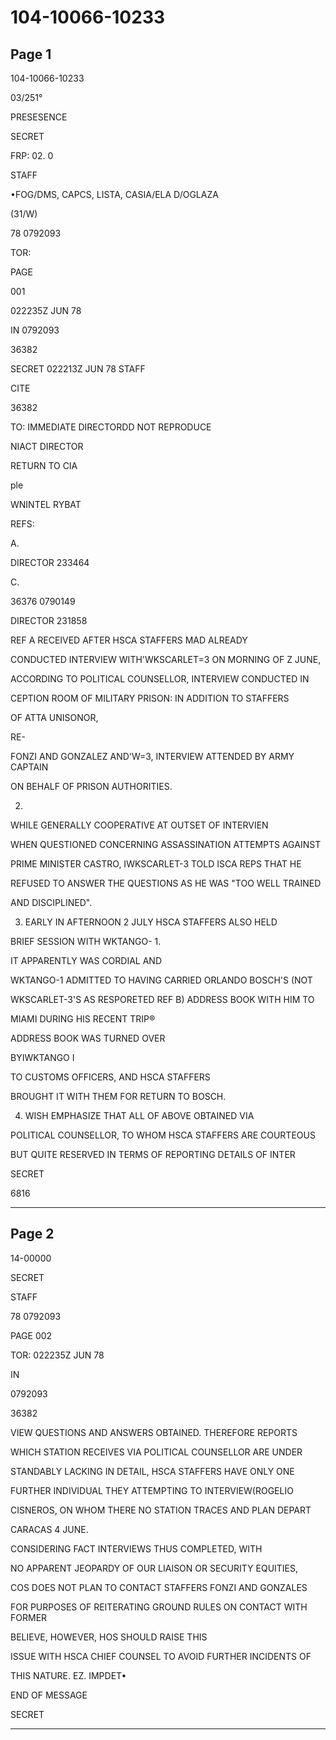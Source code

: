 # 104-10066-10233

## Page 1

104-10066-10233

03/251°

PRESESENCE

SECRET

FRP: 02. 0

STAFF

•FOG/DMS, CAPCS, LISTA, CASIA/ELA D/OGLAZA

(31/W)

78 0792093

TOR:

PAGE

001

022235Z JUN 78

IN 0792093

36382

SECRET 022213Z JUN 78 STAFF

CITE

36382

TO: IMMEDIATE DIRECTORDD NOT REPRODUCE

NIACT DIRECTOR

RETURN TO CIA

ple

WNINTEL RYBAT

REFS:

A.

DIRECTOR 233464

C.

36376 0790149

DIRECTOR 231858

REF A RECEIVED AFTER HSCA STAFFERS MAD ALREADY

CONDUCTED INTERVIEW WITH'WKSCARLET=3 ON MORNING OF Z JUNE,

ACCORDING TO POLITICAL COUNSELLOR, INTERVIEW CONDUCTED IN

CEPTION ROOM OF MILITARY PRISON: IN ADDITION TO STAFFERS

OF ATTA UNISONOR,

RE-

FONZI AND GONZALEZ AND'W=3, INTERVIEW ATTENDED BY ARMY CAPTAIN

ON BEHALF OF PRISON AUTHORITIES.

2.

WHILE GENERALLY COOPERATIVE AT OUTSET OF INTERVIEN

WHEN QUESTIONED CONCERNING ASSASSINATION ATTEMPTS AGAINST

PRIME MINISTER CASTRO, IWKSCARLET-3 TOLD ISCA REPS THAT HE

REFUSED TO ANSWER THE QUESTIONS AS HE WAS "TOO WELL TRAINED

AND DISCIPLINED".

3. EARLY IN AFTERNOON 2 JULY HSCA STAFFERS ALSO HELD

BRIEF SESSION WITH WKTANGO- 1.

IT APPARENTLY WAS CORDIAL AND

WKTANGO-1 ADMITTED TO HAVING CARRIED ORLANDO BOSCH'S (NOT

WKSCARLET-3'S AS RESPORETED REF B) ADDRESS BOOK WITH HIM TO

MIAMI DURING HIS RECENT TRIP®

ADDRESS BOOK WAS TURNED OVER

BYIWKTANGO I

TO CUSTOMS OFFICERS, AND HSCA STAFFERS

BROUGHT IT WITH THEM FOR RETURN TO BOSCH.

4. WISH EMPHASIZE THAT ALL OF ABOVE OBTAINED VIA

POLITICAL COUNSELLOR, TO WHOM HSCA STAFFERS ARE COURTEOUS

BUT QUITE RESERVED IN TERMS OF REPORTING DETAILS OF INTER

SECRET

6816

---

## Page 2

14-00000

SECRET

STAFF

78 0792093

PAGE 002

TOR: 022235Z JUN 78

IN

0792093

36382

VIEW QUESTIONS AND ANSWERS OBTAINED. THEREFORE REPORTS

WHICH STATION RECEIVES VIA POLITICAL COUNSELLOR ARE UNDER

STANDABLY LACKING IN DETAIL, HSCA STAFFERS HAVE ONLY ONE

FURTHER INDIVIDUAL THEY ATTEMPTING TO INTERVIEW(ROGELIO

CISNEROS, ON WHOM THERE NO STATION TRACES AND PLAN DEPART

CARACAS 4 JUNE.

CONSIDERING FACT INTERVIEWS THUS COMPLETED, WITH

NO APPARENT JEOPARDY OF OUR LIAISON OR SECURITY EQUITIES,

COS DOES NOT PLAN TO CONTACT STAFFERS FONZI AND GONZALES

FOR PURPOSES OF REITERATING GROUND RULES ON CONTACT WITH FORMER

BELIEVE, HOWEVER, HOS SHOULD RAISE THIS

ISSUE WITH HSCA CHIEF COUNSEL TO AVOID FURTHER INCIDENTS OF

THIS NATURE. EZ. IMPDET•

END OF MESSAGE

SECRET

---

